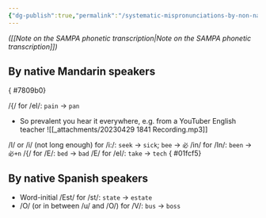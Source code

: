 ```yaml
---
{"dg-publish":true,"permalink":"/systematic-mispronunciations-by-non-native-speakers-of-english/","noteIcon":"2","created":"","updated":""}
---
```


*([[Note on the SAMPA phonetic transcription\|Note on the SAMPA phonetic transcription]])*

## By native Mandarin speakers
{ #7809b0}

/{/ for /eI/: `pain` -> `pan`
- So prevalent you hear it everywhere, e.g. from a YouTuber English teacher
![[_attachments/20230429 1841 Recording.mp3]]

/I/ or /i/ (not long enough) for /i:/: `seek` -> `sick`; `bee` -> `必`
/in/ for /In/: `been` -> `必+n`
/{/ for /E/: `bed` -> `bad`
/E/ for /eI/: `take` -> `tech`
{ #01fcf5}


## By native Spanish speakers
- Word-initial /Est/ for /st/: `state` -> `estate`
- /O/ (or in between /u/ and /O/) for /V/: `bus` -> `boss`